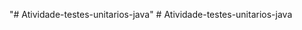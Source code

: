"# Atividade-testes-unitarios-java" 
#   A t i v i d a d e - t e s t e s - u n i t a r i o s - j a v a  
 